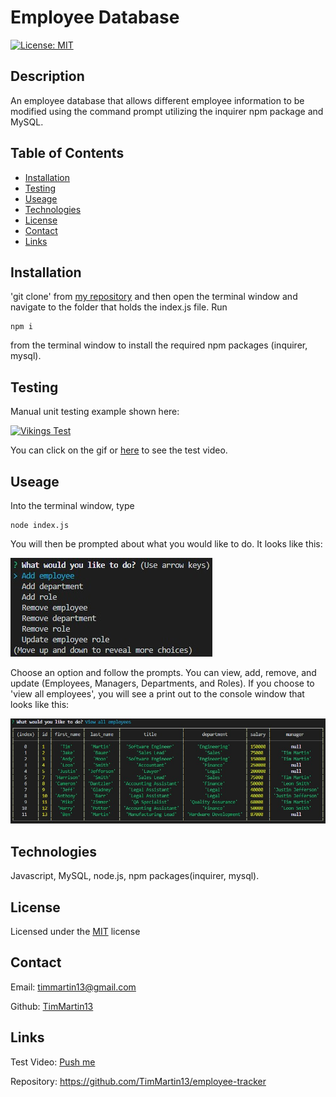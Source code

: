 # Employee Database

[![License: MIT](https://img.shields.io/badge/License-MIT-yellow.svg)](https://opensource.org/licenses/MIT)


## Description
An employee database that allows different employee information to be modified using the command prompt utilizing the inquirer npm package and MySQL.


## Table of Contents
  
  * [Installation](#installation)
  * [Testing](#testing)
  * [Useage](#useage)
  * [Technologies](#technologies)
  * [License](#license)
  * [Contact](#contact)
  * [Links](#links)

  
## Installation

'git clone' from [my repository](https://github.com/TimMartin13/employee-tracker) and then open the terminal window and navigate to the folder that holds the index.js file.  Run 

```
npm i
```
from the terminal window to install the required npm packages (inquirer, mysql).

## Testing

Manual unit testing example shown here:

[![Vikings Test](./assets/images/EmployeeTracker.gif)](https://drive.google.com/file/d/1_RNYgdkwVy2o4eOFXCrLwoiCi0ps3GAR/view?usp=sharing "Testing with Minnesota Vikings Players")

You can click on the gif or [here](https://drive.google.com/file/d/1_RNYgdkwVy2o4eOFXCrLwoiCi0ps3GAR/view?usp=sharing) to see the test video.

## Useage

Into the terminal window, type

```
node index.js
```
You will then be prompted about what you would like to do. It looks like this:

![main menu](./assets/images/mainMenu.jpg)

Choose an option and follow the prompts.  You can view, add, remove, and update (Employees, Managers, Departments, and Roles). If you choose to 'view all employees', you will see a print out to the console window that looks like this:

![view employees](./assets/images/viewEmployees.jpg)




## Technologies

Javascript, MySQL, node.js, npm packages(inquirer, mysql).


## License


Licensed under the [MIT](https://choosealicense.com/licenses/mit/) license 

## Contact


Email: timmartin13@gmail.com

Github: [TimMartin13](https://github.com/TimMartin13)


## Links

Test Video: [Push me](https://drive.google.com/file/d/1_RNYgdkwVy2o4eOFXCrLwoiCi0ps3GAR/view?usp=sharing)

Repository: https://github.com/TimMartin13/employee-tracker
